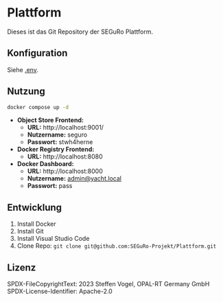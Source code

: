 # Plattform

Dieses ist das Git Repository der SEGuRo Plattform.

## Konfiguration

Siehe [.env](./.env).

## Nutzung

```bash
docker compose up -d
```

- **Object Store Frontend:**
  - **URL:** http://localhost:9001/
  - **Nutzername:** seguro
  - **Passwort:** stwh4herne
- **Docker Registry Frontend:**
  - **URL:** http://localhost:8080
- **Docker Dashboard:**
  - **URL:** http://localhost:8000
  - **Nutzername:** admin@yacht.local
  - **Passwort:** pass


## Entwicklung

1. Install Docker
2. Install Git
3. Install Visual Studio Code
4. Clone Repo: `git clone git@github.com:SEGuRo-Projekt/Plattform.git`

## Lizenz

SPDX-FileCopyrightText: 2023 Steffen Vogel, OPAL-RT Germany GmbH
SPDX-License-Identifier: Apache-2.0
